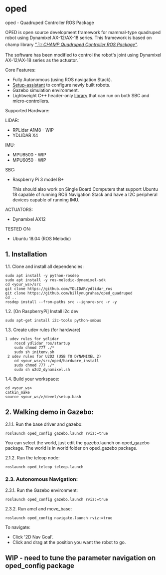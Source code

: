 # oped
oped - Quadruped Controller ROS Package

OPED is open source development framework for mammal-type quadruped robot using Dynamixel AX-12/AX-18 series. This framework is based on champ library [*"𓃡 CHAMP Quadruped Controller ROS Package"*](https://github.com/chvmp/champ).

The software has been modified to control the robot's joint using Dynamixel AX-12/AX-18 series as the actuator. `

Core Features:
- Fully Autonomous (using ROS navigation Stack).
- [Setup-assistant](https://github.com/chvmp/champ_setup_assistant) to configure newly built robots.
- Gazebo simulation environment.
- Lightweight C++ header-only [library](https://github.com/chvmp/libchamp) that can run on both SBC and micro-controllers.

Supported Hardware:

LIDAR:
- RPLidar A1M8 - WIP
- YDLIDAR X4

IMU:
- MPU6500 - WIP
- MPU6050 - WIP

SBC:
- Raspberry Pi 3 model B+

    This should also work on Single Board Computers that support Ubuntu 18 capable of running ROS Navigation Stack and have a I2C peripheral devices capable of running IMU.

ACTUATORS:
- Dynamixel AX12

TESTED ON:
- Ubuntu 18.04 (ROS Melodic)

## 1. Installation

1.1. Clone and install all dependencies:

    sudo apt install -y python-rosdep
    sudo apt install -y ros-melodic-dynamixel-sdk
    cd <your_ws>/src
    git clone https://github.com/YDLIDAR/ydlidar_ros
    git clone https://github.com/billynugrahas/oped_quadruped
    cd ..
    rosdep install --from-paths src --ignore-src -r -y
    
    

1.2. [On RaspberryPi] Install i2c dev

    sudo apt-get install i2c-tools python-smbus
    
1.3. Create udev rules (for hardware)

    1 udev rules for ydlidar
        roscd ydlidar_ros/startup
        sudo chmod 777 ./*
        sudo sh initenv.sh
     2 udev rules for U2D2 (USB TO DYNAMIXEL 2)
        cd <your_ws>/src/oped/hardware_install
        sudo chmod 777 ./*
        sudo sh u2d2_dynamixel.sh
        
    
1.4. Build your workspace:

    cd <your_ws>
    catkin_make
    source <your_ws/>/devel/setup.bash
    
 

## 2. Walking demo in Gazebo:
2.1.1. Run the base driver and gazebo:

    roslaunch oped_config gazebo.launch rviz:=true
    
  You can select the world, just edit the gazebo.launch on oped_gazebo package. The world is in world folder on oped_gazebo package.
  
2.1.2. Run the teleop node:

    roslaunch oped_teleop teleop.launch

### 2.3. Autonomous Navigation:

2.3.1. Run the Gazebo environment: 

    roslaunch oped_config gazebo.launch rviz:=true

2.3.2. Run amcl and move_base:

    roslaunch oped_config navigate.launch rviz:=true

To navigate:

- Click '2D Nav Goal'.
- Click and drag at the position you want the robot to go.

## WIP - need to tune the parameter navigation on oped_config package
